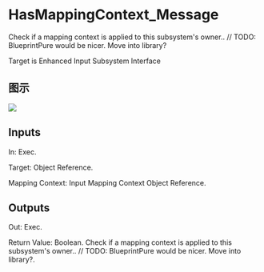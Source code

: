 # HasMappingContext_Message

Check if a mapping context is applied to this subsystem's owner.. // TODO: BlueprintPure would be nicer. Move into library?

Target is Enhanced Input Subsystem Interface

## 图示

![]($-20221218-19271933.png)

## Inputs

In: Exec.

Target: Object Reference.

Mapping Context: Input Mapping Context Object Reference.  

## Outputs

Out: Exec.

Return Value: Boolean. Check if a mapping context is applied to this subsystem's owner.. // TODO: BlueprintPure would be nicer. Move into library?.

